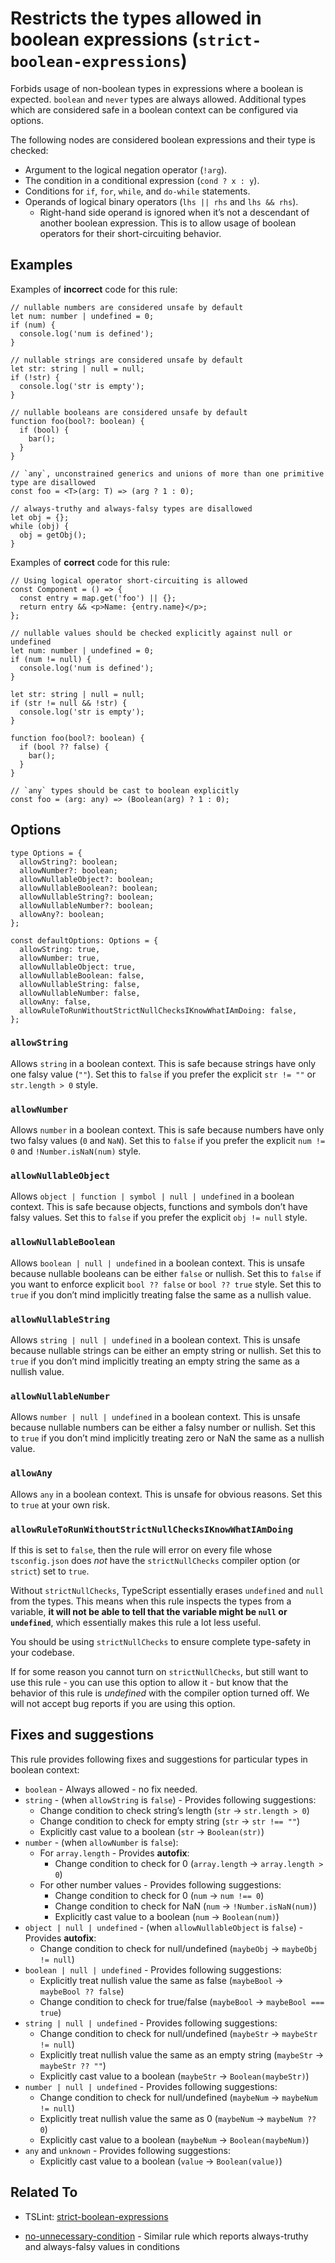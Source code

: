Restricts the types allowed in boolean expressions (`strict-boolean-expressions`)
=================================================================================

Forbids usage of non-boolean types in expressions where a boolean is expected. `boolean` and `never` types are always allowed. Additional types which are considered safe in a boolean context can be configured via options.

The following nodes are considered boolean expressions and their type is checked:

-   Argument to the logical negation operator (`!arg`).
-   The condition in a conditional expression (`cond ? x : y`).
-   Conditions for `if`, `for`, `while`, and `do-while` statements.
-   Operands of logical binary operators (`lhs || rhs` and `lhs && rhs`).
    -   Right-hand side operand is ignored when it’s not a descendant of another boolean expression. This is to allow usage of boolean operators for their short-circuiting behavior.

Examples
--------

Examples of **incorrect** code for this rule:

    // nullable numbers are considered unsafe by default
    let num: number | undefined = 0;
    if (num) {
      console.log('num is defined');
    }

    // nullable strings are considered unsafe by default
    let str: string | null = null;
    if (!str) {
      console.log('str is empty');
    }

    // nullable booleans are considered unsafe by default
    function foo(bool?: boolean) {
      if (bool) {
        bar();
      }
    }

    // `any`, unconstrained generics and unions of more than one primitive type are disallowed
    const foo = <T>(arg: T) => (arg ? 1 : 0);

    // always-truthy and always-falsy types are disallowed
    let obj = {};
    while (obj) {
      obj = getObj();
    }

Examples of **correct** code for this rule:

    // Using logical operator short-circuiting is allowed
    const Component = () => {
      const entry = map.get('foo') || {};
      return entry && <p>Name: {entry.name}</p>;
    };

    // nullable values should be checked explicitly against null or undefined
    let num: number | undefined = 0;
    if (num != null) {
      console.log('num is defined');
    }

    let str: string | null = null;
    if (str != null && !str) {
      console.log('str is empty');
    }

    function foo(bool?: boolean) {
      if (bool ?? false) {
        bar();
      }
    }

    // `any` types should be cast to boolean explicitly
    const foo = (arg: any) => (Boolean(arg) ? 1 : 0);

Options
-------

    type Options = {
      allowString?: boolean;
      allowNumber?: boolean;
      allowNullableObject?: boolean;
      allowNullableBoolean?: boolean;
      allowNullableString?: boolean;
      allowNullableNumber?: boolean;
      allowAny?: boolean;
    };

    const defaultOptions: Options = {
      allowString: true,
      allowNumber: true,
      allowNullableObject: true,
      allowNullableBoolean: false,
      allowNullableString: false,
      allowNullableNumber: false,
      allowAny: false,
      allowRuleToRunWithoutStrictNullChecksIKnowWhatIAmDoing: false,
    };

### `allowString`

Allows `string` in a boolean context. This is safe because strings have only one falsy value (`""`). Set this to `false` if you prefer the explicit `str != ""` or `str.length > 0` style.

### `allowNumber`

Allows `number` in a boolean context. This is safe because numbers have only two falsy values (`0` and `NaN`). Set this to `false` if you prefer the explicit `num != 0` and `!Number.isNaN(num)` style.

### `allowNullableObject`

Allows `object | function | symbol | null | undefined` in a boolean context. This is safe because objects, functions and symbols don’t have falsy values. Set this to `false` if you prefer the explicit `obj != null` style.

### `allowNullableBoolean`

Allows `boolean | null | undefined` in a boolean context. This is unsafe because nullable booleans can be either `false` or nullish. Set this to `false` if you want to enforce explicit `bool ?? false` or `bool ?? true` style. Set this to `true` if you don’t mind implicitly treating false the same as a nullish value.

### `allowNullableString`

Allows `string | null | undefined` in a boolean context. This is unsafe because nullable strings can be either an empty string or nullish. Set this to `true` if you don’t mind implicitly treating an empty string the same as a nullish value.

### `allowNullableNumber`

Allows `number | null | undefined` in a boolean context. This is unsafe because nullable numbers can be either a falsy number or nullish. Set this to `true` if you don’t mind implicitly treating zero or NaN the same as a nullish value.

### `allowAny`

Allows `any` in a boolean context. This is unsafe for obvious reasons. Set this to `true` at your own risk.

### `allowRuleToRunWithoutStrictNullChecksIKnowWhatIAmDoing`

If this is set to `false`, then the rule will error on every file whose `tsconfig.json` does *not* have the `strictNullChecks` compiler option (or `strict`) set to `true`.

Without `strictNullChecks`, TypeScript essentially erases `undefined` and `null` from the types. This means when this rule inspects the types from a variable, **it will not be able to tell that the variable might be `null` or `undefined`**, which essentially makes this rule a lot less useful.

You should be using `strictNullChecks` to ensure complete type-safety in your codebase.

If for some reason you cannot turn on `strictNullChecks`, but still want to use this rule - you can use this option to allow it - but know that the behavior of this rule is *undefined* with the compiler option turned off. We will not accept bug reports if you are using this option.

Fixes and suggestions
---------------------

This rule provides following fixes and suggestions for particular types in boolean context:

-   `boolean` - Always allowed - no fix needed.
-   `string` - (when `allowString` is `false`) - Provides following suggestions:
    -   Change condition to check string’s length (`str` → `str.length > 0`)
    -   Change condition to check for empty string (`str` → `str !== ""`)
    -   Explicitly cast value to a boolean (`str` → `Boolean(str)`)
-   `number` - (when `allowNumber` is `false`):
    -   For `array.length` - Provides **autofix**:
        -   Change condition to check for 0 (`array.length` → `array.length > 0`)
    -   For other number values - Provides following suggestions:
        -   Change condition to check for 0 (`num` → `num !== 0`)
        -   Change condition to check for NaN (`num` → `!Number.isNaN(num)`)
        -   Explicitly cast value to a boolean (`num` → `Boolean(num)`)
-   `object | null | undefined` - (when `allowNullableObject` is `false`) - Provides **autofix**:
    -   Change condition to check for null/undefined (`maybeObj` → `maybeObj != null`)
-   `boolean | null | undefined` - Provides following suggestions:
    -   Explicitly treat nullish value the same as false (`maybeBool` → `maybeBool ?? false`)
    -   Change condition to check for true/false (`maybeBool` → `maybeBool === true`)
-   `string | null | undefined` - Provides following suggestions:
    -   Change condition to check for null/undefined (`maybeStr` → `maybeStr != null`)
    -   Explicitly treat nullish value the same as an empty string (`maybeStr` → `maybeStr ?? ""`)
    -   Explicitly cast value to a boolean (`maybeStr` → `Boolean(maybeStr)`)
-   `number | null | undefined` - Provides following suggestions:
    -   Change condition to check for null/undefined (`maybeNum` → `maybeNum != null`)
    -   Explicitly treat nullish value the same as 0 (`maybeNum` → `maybeNum ?? 0`)
    -   Explicitly cast value to a boolean (`maybeNum` → `Boolean(maybeNum)`)
-   `any` and `unknown` - Provides following suggestions:
    -   Explicitly cast value to a boolean (`value` → `Boolean(value)`)

Related To
----------

-   TSLint: [strict-boolean-expressions](https://palantir.github.io/tslint/rules/strict-boolean-expressions)

-   [no-unnecessary-condition](./no-unnecessary-condition.md) - Similar rule which reports always-truthy and always-falsy values in conditions
